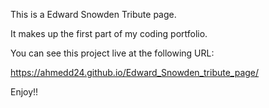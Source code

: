 This is a Edward Snowden Tribute page.

It makes up the first part of my coding portfolio.

You can see this project live at the following URL:

https://ahmedd24.github.io/Edward_Snowden_tribute_page/

Enjoy!!
